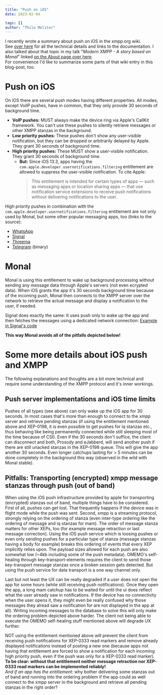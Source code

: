 ```yaml
---
title: "Push on iOS"
date: 2023-02-04

tags: []
author: "Thilo Molitor"
---
```


I recently wrote a summary about push on iOS in the xmpp.org wiki.  
See [over here](https://wiki.xmpp.org/web/Push_notifications) for all the technical details and links to the documentation.
I also talked about that topic in my talk "_Modern XMPP - A story based on Monal_" linked [on the About page over here](/about).  
For convenience I'd like to summarize some parts of that wiki entry in this blog-post, too.

# Push on iOS
On iOS there are several push modes having different properties. All modes, except VoiIP pushes, have in common, that they only provide 30 seconds of background time.
- **VoIP pushes:** MUST always make the device ring via Apple's CallKit framework. You can't use these pushes to silently retrieve messages or other XMPP stanzas in the background.
- **Low priority pushes:** These pushes don't show any user-visible notification, but they can be dropped or arbitrarily delayed by Apple. They grant 30 seconds of background time.
- **High priority pushes:** These MUST show a user-visible notification. They grant 30 seconds of background time.
  - **But:** Since iOS 13.3, apps having the `com.apple.developer.usernotifications.filtering` entitlement are allowed to suppress the user-visible notification. To cite Apple:
    >This entitlement is intended for certain types of apps — such as messaging apps or location sharing apps — that use notification service extensions to receive push notifications without delivering notifications to the user.

High priority pushes in combination with the `com.apple.developer.usernotifications.filtering` entitlement are not only used by Monal, but some other popular messaging apps, too (links to the source):
- [WhatsApp](https://www.reddit.com/r/TweakBounty/comments/z9oyf7/comment/iyirqor/?utm_source=reddit&utm_medium=web2x&context=3)
- [Signal](https://github.com/signalapp/Signal-iOS/blob/main/SignalNSE/SignalNSE-AppStore.entitlements#L7)
- [Threema](https://github.com/threema-ch/threema-ios/blob/main/ThreemaNotificationExtension/SupportingFiles/ThreemaForWorkRedNotificationExtension.entitlements#L7)
- [Telegram](https://github.com/TelegramMessenger/Telegram-iOS/blob/master/build-system/fake-codesigning/profiles/NotificationService.mobileprovision) (binary)

# Monal
Monal is using this entitlement to wake up background processing without sending any message data through Apple's servers (not even ecrypted data).
When iOS grants the app it's 30 seconds background time because of the incoming push, Monal then connects to the XMPP server over the network to retrieve the actual message
and display a notification to the user, if needed.

Signal does exactly the same:  It uses push only to wake up the app and then fetches the messages using a dedicated network connection: [Example in Signal's code](https://github.com/signalapp/Signal-iOS/blob/main/SignalNSE/NotificationService.swift#L236)

**This way Monal avoids all of the pitfalls depicted below!**

# Some more details about iOS push and XMPP
The following explanations and thoughts are a bit more technical and require some understanding of the XMPP protocol and it's inner workings.

## Push server implementations and iOS time limits

Pushes of all types (see above) can only wake up the iOS app for 30 seconds. In most cases that's more than enough to connect to the xmpp server and retrieve pending stanzas (if using the entitlement mentioned above and XEP-0198, it is even possible to get pushes for iq stanzas etc., thus behaving like being permanently connected while still sleeping most of the time because of CSI).
Even if the 30 seconds don't suffice, the client can disconnect and both, Prosody and eJabberd, will send another push if there are still unacked stanzas in the XEP-0198 queue. This will give the app another 30 seconds. Even longer catchups lasting for > 5 minutes can be done completely in the background this way (observed in the wild with Monal stable).

## Pitfalls: Transporting (encrypted) xmpp message stanzas through push (out of band)

When using the iOS push infrastructure provided by apple for transporting (encrypted) stanzas out of band, multiple things have to be considered. First of all, pushes can get lost. That frequently happens if the device was in flight mode while the push was sent.
Second, xmpp is a streaming protocol, strongly relying on the ordering of stanza (even inter-type ordering like the ordering of message and iq stanzas for mam). The order of message stanza matters for other XEPs, too (for example message retraction or last message correction). Using the iOS push service which is loosing pushes or even only sending pushes for a particular type of stanza (message stanzas having a body for example) breaks this ordering of events that every XEP implicitly relies upon.
The payload sizes allowed for each push are also somewhat low (~4kb including some of the push metadata).
OMEMO's self-healing through key-transport-elements requires the client to send those key-transport message stanzas once a broken session gets detected. But using the push service for data transport is a one way channel only.

Last but not least the UX can be really degraded if a user does not open the app for some hours (while still receiving push notifications). Once they open the app, a long mam catchup has to be waited for until the ui does reflect what the user already saw in notifications. If the device has no connectivity when the user opens it, they might even be really confused why those messages they alread saw a notification for are not displayed in the app at all). Writing incoming messages to the database to solve this will only make the ordering problem depicted above harder. The client not being able to execute the OMEMO self-healing stuff mentioned above will degrade UX further.

NOT using the entitlement mentioned above will prevent the client from receiving push notifications for XEP-0333 read markers and remove already displayed notifications instead of posting a new one (because apps not having that entitlement are forced to show a notification for each incoming high priority push, even if the push was only for a XEP-0333 read marker).
**To be clear: without that entitlement neither message retraction nor XEP-0333 read markers can be implemented reliably!**  
_And if an app has the entitlement:_ why bother delivering some stanzas out of band and running into the ordering problem if the app could as well connect to the xmpp server in the background and retrieve all pending stanzas in the right order?

